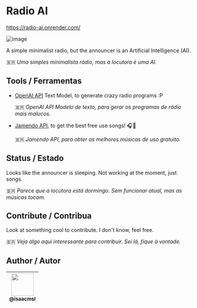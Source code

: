 # Radio AI

https://radio-ai.onrender.com/

![image](https://github.com/isaacmsl/radio-ai/assets/31693006/ae560093-5f8b-4886-a0b0-e53813aede6c)

A simple minimalist radio, but the announcer is an Artificial Intelligence (AI).

🇧🇷 _Uma simples minimalista rádio, mas a locutora é uma AI._

## Tools / Ferramentas

- [OpenAI API](https://platform.openai.com/) Text Model, to generate crazy radio programs :P
  
  🇧🇷 _OpenAI API Modelo de texto, para gerar os programas de rádio mais malucos._

- [Jamendo API](https://developer.jamendo.com/v3.0), to get the best free use songs! 🎧🎵
  
  🇧🇷 _Jamendo API, para obter as melhores músicas de uso gratuito._

## Status / Estado

Looks like the announcer is sleeping. Not working at the moment, just songs.

🇧🇷 _Parece que a locutora está dormingo. Sem funcionar atual, mas as músicas tocam._

## Contribute / Contribua

Look at something cool to contribute. I don't know, feel free.

🇧🇷 _Veja algo aqui interessante para contribuir. Sei lá, fique à vontade._

## Author / Autor

| [<img src="https://github.com/isaacmsl.png" width=60><br><sub>@isaacmsl</sub>](https://github.com/isaacmsl) |
| :---: |
